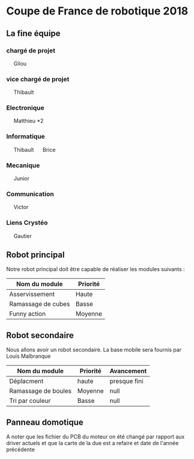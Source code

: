 # Coupe de France de robotique 2018

## La fine équipe
### chargé de projet
&nbsp;&nbsp;&nbsp;&nbsp;  Gilou
### vice chargé de projet
&nbsp;&nbsp;&nbsp;&nbsp;  Thibault

### Electronique 
&nbsp;&nbsp;&nbsp;&nbsp;  Matthieu *2
  
### Informatique
&nbsp;&nbsp;&nbsp;&nbsp;  Thibault
&nbsp;&nbsp;&nbsp;&nbsp;  Brice

### Mecanique
&nbsp;&nbsp;&nbsp;&nbsp;  Junior
  
### Communication
&nbsp;&nbsp;&nbsp;&nbsp;  Victor

### Liens Crystéo
&nbsp;&nbsp;&nbsp;&nbsp;  Gautier

## Robot principal

Notre robot principal doit être capable de réaliser les modules suivants :

| Nom du module | Priorité |
|---|---|
|Asservissement|Haute|
|Ramassage de cubes |Basse|
|Funny action |Moyenne|

## Robot secondaire

Nous allons avoir un robot secondaire. La base mobile sera fournis par Louis Malbranque

| Nom du module | Priorité | Avancement |
|---|---|---|
|Déplacment| haute | presque fini |
|Ramassage de boules |Moyenne|null|
|Tri par couleur |Basse|null|

## Panneau domotique
 
A noter que les fichier du PCB du moteur on été changé par rapport aux driver actuels et que la carte de la due est a refaire et date de l'année précédente